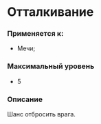 # Отталкивание

### Применяется к:

* Мечи;

### Максимальный уровень

* 5

### Описание

Шанс отбросить врага.
